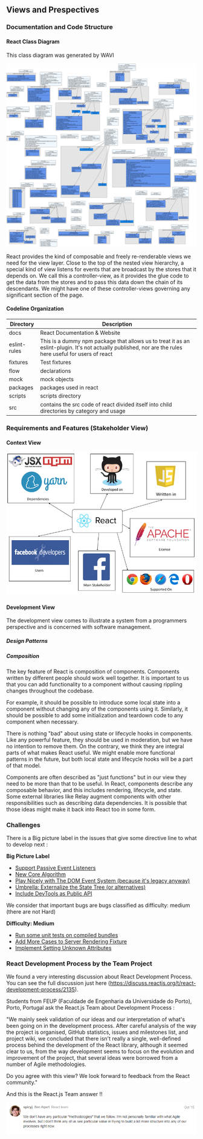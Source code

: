 ## Views and Prespectives

### Documentation and Code Structure

#### React Class Diagram

This class diagram was generated by WAVI

<img src="https://github.com/ZakiNata/ASOSMA/blob/master/React/images/reactClassDiagram.png" alt="Class Diagram" width="600">

React provides the kind of composable and freely re-renderable views we need for the view layer. Close to the top of the nested view hierarchy, a special kind of view listens for events that are broadcast by the stores that it depends on. We call this a controller-view, as it provides the glue code to get the data from the stores and to pass this data down the chain of its descendants. We might have one of these controller-views governing any significant section of the page.

#### Codeline Organization 

Directory | Description
--- | --- 
docs | React Documentation & Website
eslint-rules | This is a dummy npm package that allows us to treat it as an eslint-plugin. It's not actually published, nor are the rules here useful for users of react
fixtures | Test fixtures
flow | declarations
mock | mock objects
packages | packages used in react
scripts | scripts directory
src | contains the src code of react divided itself into child directories by category and usage



### Requirements and Features (Stakeholder View)


#### Context View 

![](https://github.com/ZakiNata/ASOSMA/blob/master/React/images/REACTJS%20Context%20view.png)

#### Development View

The development view comes to  illustrate a system from a programmers perspective and is concerned with software management. 

##### Design Patterns

##### Composition

The key feature of React is composition of components. Components written by different people should work well together. It is important to us that you can add functionality to a component without causing rippling changes throughout the codebase.

For example, it should be possible to introduce some local state into a component without changing any of the components using it. Similarly, it should be possible to add some initialization and teardown code to any component when necessary.

There is nothing "bad" about using state or lifecycle hooks in components. Like any powerful feature, they should be used in moderation, but we have no intention to remove them. On the contrary, we think they are integral parts of what makes React useful. We might enable more functional patterns in the future, but both local state and lifecycle hooks will be a part of that model.

Components are often described as "just functions" but in our view they need to be more than that to be useful. In React, components describe any composable behavior, and this includes rendering, lifecycle, and state. Some external libraries like Relay augment components with other responsibilities such as describing data dependencies. It is possible that those ideas might make it back into React too in some form.
 



### Challenges
There is a Big picture label in the issues that give some directive line to what to develop next :

**Big Picture Label** 

- [Support Passive Event Listeners](https://github.com/facebook/react/issues/6436)
- [New Core Algorithm](https://github.com/facebook/react/issues/6170)
- [Play Nicely with The DOM Event System (because it's legacy anyway)](https://github.com/facebook/react/issues/4751)
- [Umbrella: Externalize the State Tree (or alternatives)](https://github.com/facebook/react/issues/4595)
- [Include DevTools as Public API](https://github.com/facebook/react/issues/4593)


We consider that important bugs are bugs classified as difficulty: medium (there are not Hard)

**Difficulty: Medium**
- [Run some unit tests on compiled bundles](https://github.com/facebook/react/issues/9955)
- [Add More Cases to Server Rendering Fixture](https://github.com/facebook/react/issues/9866)
- [Implement Setting Unknown Attributes](https://github.com/facebook/react/issues/9477)


### React Development Process by the Team Project 
We found a very interesting discussion about React Development Process.
You can see the full discussion just here (https://discuss.reactjs.org/t/react-development-process/2135). 

Students from FEUP (Faculdade de Engenharia da Universidade do Porto), Porto, Portugal ask the React.js Team about Development Process :


"We mainly seek validation of our ideas and our interpretation of what's been going on in the development process. After careful analysis of the way the project is organised, GitHub statistics, issues and milestones list, and project wiki, we concluded that there isn't really a single, well-defined process behind the development of the React library, although it seemed clear to us, from the way development seems to focus on the evolution and improvement of the project, that several ideas were borrowed from a number of Agile methodologies.

Do you agree with this view? We look forward to feedback from the React community."

And this is the React.js Team answer !!


<img src="images/developmentprocess.png" alt="React.js Team" width="600">


